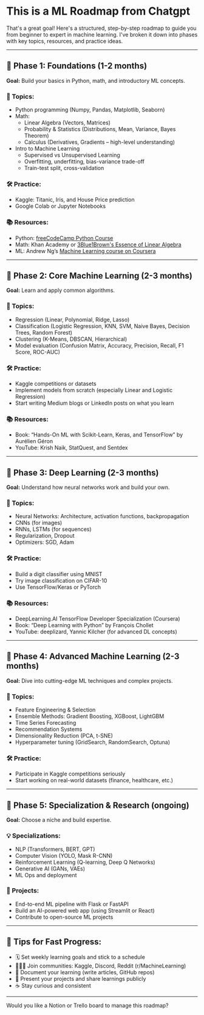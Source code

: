 # This is a ML Roadmap from Chatgpt

That's a great goal! Here's a structured, step-by-step roadmap to guide you from beginner to expert in machine learning. I've broken it down into phases with key topics, resources, and practice ideas.

---

## 🔰 **Phase 1: Foundations (1-2 months)**  
**Goal:** Build your basics in Python, math, and introductory ML concepts.

### 📘 Topics:
- Python programming (Numpy, Pandas, Matplotlib, Seaborn)
- Math:  
  - Linear Algebra (Vectors, Matrices)  
  - Probability & Statistics (Distributions, Mean, Variance, Bayes Theorem)  
  - Calculus (Derivatives, Gradients – high-level understanding)
- Intro to Machine Learning
  - Supervised vs Unsupervised Learning
  - Overfitting, underfitting, bias-variance trade-off
  - Train-test split, cross-validation

### 🛠 Practice:
- Kaggle: Titanic, Iris, and House Price prediction
- Google Colab or Jupyter Notebooks

### 📚 Resources:
- Python: [freeCodeCamp Python Course](https://www.youtube.com/watch?v=rfscVS0vtbw)  
- Math: Khan Academy or [3Blue1Brown's Essence of Linear Algebra](https://www.youtube.com/watch?v=fNk_zzaMoSs)  
- ML: Andrew Ng’s [Machine Learning course on Coursera](https://www.coursera.org/learn/machine-learning)

---

## 🧠 **Phase 2: Core Machine Learning (2-3 months)**  
**Goal:** Learn and apply common algorithms.

### 📘 Topics:
- Regression (Linear, Polynomial, Ridge, Lasso)
- Classification (Logistic Regression, KNN, SVM, Naive Bayes, Decision Trees, Random Forest)
- Clustering (K-Means, DBSCAN, Hierarchical)
- Model evaluation (Confusion Matrix, Accuracy, Precision, Recall, F1 Score, ROC-AUC)

### 🛠 Practice:
- Kaggle competitions or datasets
- Implement models from scratch (especially Linear and Logistic Regression)
- Start writing Medium blogs or LinkedIn posts on what you learn

### 📚 Resources:
- Book: “Hands-On ML with Scikit-Learn, Keras, and TensorFlow” by Aurélien Géron
- YouTube: Krish Naik, StatQuest, and Sentdex

---

## 🤖 **Phase 3: Deep Learning (2-3 months)**  
**Goal:** Understand how neural networks work and build your own.

### 📘 Topics:
- Neural Networks: Architecture, activation functions, backpropagation
- CNNs (for images)
- RNNs, LSTMs (for sequences)
- Regularization, Dropout
- Optimizers: SGD, Adam

### 🛠 Practice:
- Build a digit classifier using MNIST
- Try image classification on CIFAR-10
- Use TensorFlow/Keras or PyTorch

### 📚 Resources:
- DeepLearning.AI TensorFlow Developer Specialization (Coursera)
- Book: “Deep Learning with Python” by François Chollet
- YouTube: deeplizard, Yannic Kilcher (for advanced DL concepts)

---

## 🧮 **Phase 4: Advanced Machine Learning (2-3 months)**  
**Goal:** Dive into cutting-edge ML techniques and complex projects.

### 📘 Topics:
- Feature Engineering & Selection
- Ensemble Methods: Gradient Boosting, XGBoost, LightGBM
- Time Series Forecasting
- Recommendation Systems
- Dimensionality Reduction (PCA, t-SNE)
- Hyperparameter tuning (GridSearch, RandomSearch, Optuna)

### 🛠 Practice:
- Participate in Kaggle competitions seriously
- Start working on real-world datasets (finance, healthcare, etc.)

---

## 🤯 **Phase 5: Specialization & Research (ongoing)**  
**Goal:** Choose a niche and build expertise.

### 💡 Specializations:
- NLP (Transformers, BERT, GPT)
- Computer Vision (YOLO, Mask R-CNN)
- Reinforcement Learning (Q-learning, Deep Q Networks)
- Generative AI (GANs, VAEs)
- ML Ops and deployment

### 🧪 Projects:
- End-to-end ML pipeline with Flask or FastAPI
- Build an AI-powered web app (using Streamlit or React)
- Contribute to open-source ML projects

---

## 🧭 Tips for Fast Progress:
- 🗓 Set weekly learning goals and stick to a schedule
- 🧑‍🤝‍🧑 Join communities: Kaggle, Discord, Reddit (r/MachineLearning)
- 📄 Document your learning (write articles, GitHub repos)
- 📢 Present your projects and share learnings publicly
- ☕ Stay curious and consistent

---

Would you like a Notion or Trello board to manage this roadmap?
